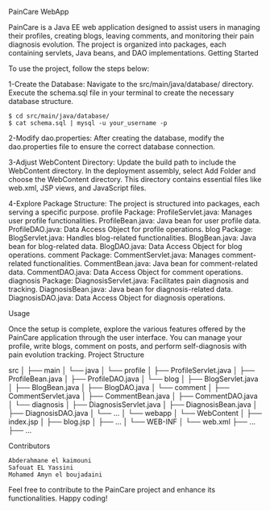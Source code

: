 PainCare WebApp

PainCare is a Java EE web application designed to assist users in managing their profiles, creating blogs, leaving comments, and monitoring their pain diagnosis evolution. The project is organized into packages, each containing servlets, Java beans, and DAO implementations.
Getting Started

To use the project, follow the steps below:

1-Create the Database:
        Navigate to the src/main/java/database/ directory.
        Execute the schema.sql file in your terminal to create the necessary database structure.



    $ cd src/main/java/database/
    $ cat schema.sql | mysql -u your_username -p

2-Modify dao.properties:
        After creating the database, modify the dao.properties file to ensure the correct database connection.

3-Adjust WebContent Directory:
        Update the build path to include the WebContent directory.
        In the deployment assembly, select Add Folder and choose the WebContent directory. This directory contains essential files like web.xml, JSP views, and JavaScript files.

4-Explore Package Structure:
        The project is structured into packages, each serving a specific purpose.
            profile Package:
                ProfileServlet.java: Manages user profile functionalities.
                ProfileBean.java: Java bean for user profile data.
                ProfileDAO.java: Data Access Object for profile operations.
            blog Package:
                BlogServlet.java: Handles blog-related functionalities.
                BlogBean.java: Java bean for blog-related data.
                BlogDAO.java: Data Access Object for blog operations.
            comment Package:
                CommentServlet.java: Manages comment-related functionalities.
                CommentBean.java: Java bean for comment-related data.
                CommentDAO.java: Data Access Object for comment operations.
            diagnosis Package:
                DiagnosisServlet.java: Facilitates pain diagnosis and tracking.
                DiagnosisBean.java: Java bean for diagnosis-related data.
                DiagnosisDAO.java: Data Access Object for diagnosis operations.

Usage

Once the setup is complete, explore the various features offered by the PainCare application through the user interface. You can manage your profile, write blogs, comment on posts, and perform self-diagnosis with pain evolution tracking.
Project Structure



src
│
├── main
│   └── java
│       └── profile
│           ├── ProfileServlet.java
│           ├── ProfileBean.java
│           ├── ProfileDAO.java
│       └── blog
│           ├── BlogServlet.java
│           ├── BlogBean.java
│           ├── BlogDAO.java
│       └── comment
│           ├── CommentServlet.java
│           ├── CommentBean.java
│           ├── CommentDAO.java
│       └── diagnosis
│           ├── DiagnosisServlet.java
│           ├── DiagnosisBean.java
│           ├── DiagnosisDAO.java
│       └── ...
│   └── webapp
│       └── WebContent
│           ├── index.jsp
│           ├── blog.jsp
│           ├── ...
│           └── WEB-INF
│               └── web.xml
├── ...
├── ...

Contributors

    Abderahmane el kaimouni
    Safouat EL Yassini
    Mohamed Amyn el boujadaini




Feel free to contribute to the PainCare project and enhance its functionalities. Happy coding!
